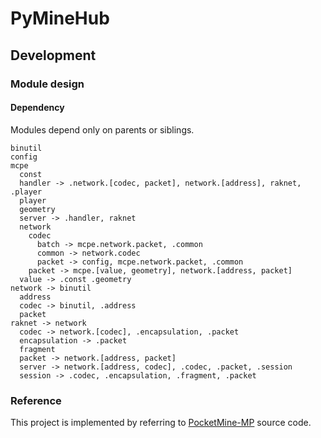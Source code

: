 # PyMineHub

## Development

### Module design

#### Dependency

Modules depend only on parents or siblings.

```
binutil
config
mcpe
  const
  handler -> .network.[codec, packet], network.[address], raknet, .player
  player
  geometry
  server -> .handler, raknet
  network
    codec
      batch -> mcpe.network.packet, .common
      common -> network.codec
      packet -> config, mcpe.network.packet, .common
    packet -> mcpe.[value, geometry], network.[address, packet]
  value -> .const .geometry
network -> binutil
  address
  codec -> binutil, .address
  packet
raknet -> network
  codec -> network.[codec], .encapsulation, .packet
  encapsulation -> .packet
  fragment
  packet -> network.[address, packet]
  server -> network.[address, codec], .codec, .packet, .session
  session -> .codec, .encapsulation, .fragment, .packet
```

### Reference

This project is implemented by referring to [PocketMine-MP](https://github.com/pmmp/PocketMine-MP) source code.
